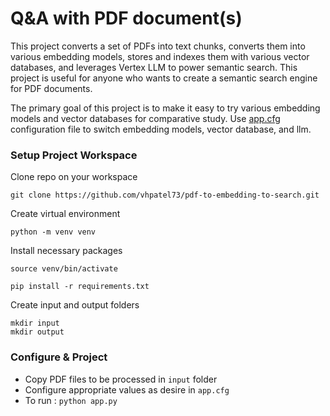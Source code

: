 # Q&A with PDF document(s)

This project converts a set of PDFs into text chunks, converts them into various embedding models, stores and indexes them with various vector databases, and leverages Vertex LLM to power semantic search. This project is useful for anyone who wants to create a semantic search engine for PDF documents.

The primary goal of this project is to make it easy to try various embedding models and vector databases for comparative study. Use [app.cfg](app.cfg) configuration file to switch embedding models, vector database, and llm. 


### Setup Project Workspace

Clone repo on your workspace
```
git clone https://github.com/vhpatel73/pdf-to-embedding-to-search.git
```

Create virtual environment
```
python -m venv venv
```

Install necessary packages
```
source venv/bin/activate

pip install -r requirements.txt
```

Create input and output folders
```
mkdir input
mkdir output
```

### Configure & Project 

- Copy PDF files to be processed in `input` folder
- Configure appropriate values as desire in `app.cfg`
- To run : `python app.py`

